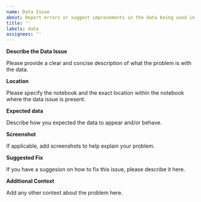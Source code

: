```yaml
---
name: Data Issue
about: Report errors or suggest improvements in the data being used in the examples 
title: ''
labels: data
assignees: ''
---
```


**Describe the Data Issue**

Please provide a clear and concise description of what the problem is with the data.

**Location**

Please specify the notebook and the exact location within the notebook where the data issue is present.

**Expected data**

Describe how you expected the data to appear and/or behave.

**Screenshot**

If applicable, add screenshots to help explain your problem.

**Suggested Fix**

If you have a suggesion on how to fix this issue, please describe it here.

**Additional Context**

Add any other context about the problem here.